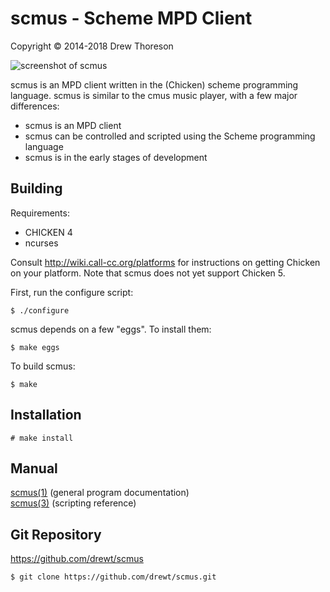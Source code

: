 scmus - Scheme MPD Client
=========================

Copyright © 2014-2018 Drew Thoreson

![screenshot of scmus](https://raw.github.com/drewt/scmus/master/screens/scmus.png "scmus - queue view")

scmus is an MPD client written in the (Chicken) scheme programming language.
scmus is similar to the cmus music player, with a few major differences:

* scmus is an MPD client
* scmus can be controlled and scripted using the Scheme programming language
* scmus is in the early stages of development


Building
--------

Requirements:

* CHICKEN 4
* ncurses

Consult http://wiki.call-cc.org/platforms for instructions on getting Chicken
on your platform. Note that scmus does not yet support Chicken 5.

First, run the configure script:

    $ ./configure

scmus depends on a few "eggs".  To install them:

    $ make eggs

To build scmus:

    $ make


Installation
------------

    # make install


Manual
------

[scmus(1)](http://drewt.github.io/scmus/man/scmus.1.html) (general program documentation)  
[scmus(3)](http://drewt.github.io/scmus/man/scmus.3.html) (scripting reference)


Git Repository
--------------

https://github.com/drewt/scmus

    $ git clone https://github.com/drewt/scmus.git
